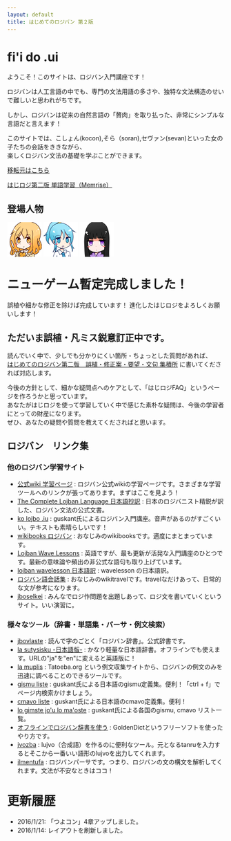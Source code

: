 ```yaml
---
layout: default
title: はじめてのロジバン 第２版
---
```


# fi'i do .ui
ようこそ！このサイトは、ロジバン入門講座です！

ロジバンは人工言語の中でも、専門の文法用語の多さや、独特な文法構造のせいで難しいと思われがちです。  

しかし、ロジバンは従来の自然言語の「贅肉」を取り払った、非常にシンプルな言語だと言えます！  

このサイトでは、こしょん(kocon),そら（soran),セヴァン(sevan)といった女の子たちの会話をききながら、  
楽しくロジバン文法の基礎を学ぶことができます。

[移転元はこちら](http://seesaawiki.jp/hajiloji/)

<a href="http://www.memrise.com/course/748346/-14197/" target="_blank">はじロジ第二版 単語学習（Memrise）</a>

## 登場人物

![](./assets/pixra/koc1.png)
![](./assets/pixra/sor2.png)
![](./assets/pixra/sev1.png)


# <span class="accent">ニューゲーム暫定完成しました！</span>

誤植や細かな修正を除けば完成しています！ 進化したはじロジをよろしくお願いします！

## ただいま誤植・凡ミス鋭意訂正中です。

読んでいく中で、少しでも分かりにくい箇所・ちょっとした質問があれば、  
[はじめてのロジバン第二版　誤植・修正案・要望・文句 集積所](https://groups.google.com/forum/#!topic/ponjo_lojbo_citno_girzu/nVv9M7N7yMk) に書いてくだされば対応します。

今後の方針として、細かな疑問点へのケアとして、「はじロジFAQ」というページを作ろうかと思っています。  
あなたがはじロジを使って学習していく中で感じた素朴な疑問は、今後の学習者にとっての財産になります。  
ぜひ、あなたの疑問や質問を教えてくださればと思います。

## ロジバン　リンク集

### 他のロジバン学習サイト

<div class="target_blank">
<ul  class="small">
<li ><a href="http://mw.lojban.org/papri/%E5%AD%A6%E7%BF%92" target="_blank">公式wiki 学習ページ</a>
 : ロジバン公式wikiの学習ページです。さまざまな学習ツールへのリンクが張ってあります。まずはここを見よう！</li>
<li ><a href="http://mhagiwara.github.com/cll-ja/" target="_blank">The Complete Lojban Language 日本語抄訳</a>
 : 日本のロジバニスト精鋭が訳した、ロジバン文法の公式文書。</li>
<li ><a href="http://guskant.github.io/kolojbo.iu/" target="_blank">ko lojbo .iu</a>
 : guskant氏によるロジバン入門講座。音声があるのがすごくいい。テキストも素晴らしいです！</li>
<li ><a href="http://ja.wikibooks.org/wiki/%E3%83%AD%E3%82%B8%E3%83%90%E3%83%B3" target="_blank">wikibooks ロジバン</a>
 : おなじみのwikibooksです。適度にまとまっています。</li>
<li ><a href="http://mw.lojban.org/papri/Lojban_Wave_Lessons" target="_blank">Lojban Wave Lessons</a>
 : 英語ですが、最も更新が活発な入門講座のひとつです。最新の意味論や頻出の非公式な語句も取り上げています。</li>
<li ><a href="http://misonikomilojban.blogspot.jp/search/label/lojban%20wavelessons" target="_blank">lojban wavelesson 日本語訳</a>
 : wavelesson の日本語訳。</li>
<li ><a href="http://wikitravel.org/ja/%E3%83%AD%E3%82%B8%E3%83%90%E3%83%B3%E8%AA%9E%E4%BC%9A%E8%A9%B1%E9%9B%86" target="_blank">ロジバン語会話集</a>
 : おなじみのwikitravelです。travelなだけあって、日常的な文が参考になります。</li>
<li ><a href="http://lojban.qx11.info/jboselkei/" target="_blank">jboselkei</a>
 : みんなでロジ作問題を出題しあって、ロジ文を書いていくというサイト。いい演習に。</li>
</ul>

<h3 >様々なツール（辞書・単語集・パーサ・例文検索）</h3>
<ul  class="small">
<li ><a href="http://jbovlaste.lojban.org/" target="_blank">jbovlaste</a>
 : 読んで字のごとく「ロジバン辞書」。公式辞書です。</li>
<li ><a href="http://mw.lojban.org/extensions/ilmentufa/i/ja/" target="_blank">la sutysisku -日本語版-</a>
 : かなり軽量な日本語辞書。オフラインでも使えます。URLの"ja"を"en"に変えると英語版に！</li>
<li ><a href="http://mw.lojban.org/extensions/ilmentufa/i/muplis/index.html#sisku/" target="_blank">la muplis</a>
 : Tatoeba.org という例文収集サイトから、ロジバンの例文のみを迅速に調べることのできるツールです。</li>
<li ><a href="http://guskant.github.io/lojbo/gismu-cmavo/jpn-gimste.html" target="_blank">gismu liste</a>
 : guskant氏による日本語のgismu定義集。便利！「ctrl + f」でページ内検索かけましょう。</li>
<li ><a href="http://guskant.github.io/lojbo/gismu-cmavo/jpn-mahoste.html" target="_blank">cmavo liste</a>
 : guskant氏による日本語のcmavo定義集。便利！</li>
<li ><a href="http://guskant.github.io/lojbo/gismu-cmavo.html" target="_blank">lo gimste jo'u lo ma'oste</a>
 : guskant氏による各国のgismu, cmavo リスト一覧。</li>
<li ><a href="http://cogas.github.io/article/jbo_goldendict.html" target="_blank">オフラインでロジバン辞書を使う</a>
 : GoldenDictというフリーソフトを使ったやり方です。</li>
<li ><a href="http://jwodder.freeshell.org/lojban/jvozba.cgi" target="_blank">jvozba</a>
 : lujvo（合成語）を作るのに便利なツール。元となるtanruを入力するとそこから一番いい語形のlujvoを出力してくれます。</li>
<li ><a href="http://ilmen.tk/lojban/camxes.html" target="_blank">ilmentufa</a>
 : ロジバンパーサです。つまり、ロジバンの文の構文を解析してくれます。文法が不安なときはココ！</li>
</ul>
</div>

# 更新履歴

- 2016/1/21: 「つよコン」4章アップしました。
- 2016/1/14: レイアウトを刷新しました。

